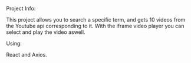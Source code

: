 Project Info:

This project allows you to search a specific term, and gets 10 videos from the Youtube api corresponding to it.
With the iframe video player you can select and play the video aswell.

Using:

React and Axios.
